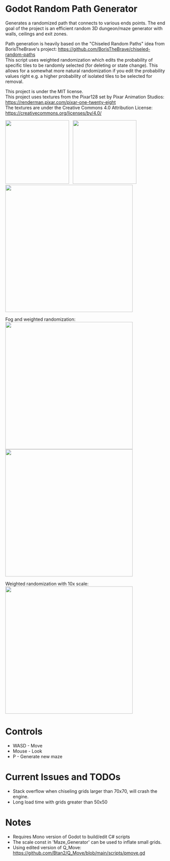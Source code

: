 # Godot Random Path Generator
Generates a randomized path that connects to various ends points. The end goal of the project is an efficient random 3D dungeon/maze generator with walls, ceilings and exit zones.

Path generation is heavily based on the "Chiseled Random Paths" idea from BorisTheBrave's project: https://github.com/BorisTheBrave/chiseled-random-paths
<br>
This script uses weighted randomization which edits the probability of specific tiles to be randomly selected (for deleting or state change). This allows for a somewhat more natural randomization if you edit the probability values right e.g. a higher probability of isolated tiles to be selected for removal.
<br>

This project is under the MIT license.
<br>
This project uses textures from the Pixar128 set by Pixar Animation Studios: https://renderman.pixar.com/pixar-one-twenty-eight
<br>
The textures are under the Creative Commons 4.0 Attribution License: https://creativecommons.org/licenses/by/4.0/
<br>
<div>
  <img src="https://imgur.com/EBIWFST.jpg" width="200px" height="auto">
  &nbsp
  <img src="https://imgur.com/MgUCGKP.jpg" width="200px" height="auto">
</div>

<img src="https://imgur.com/5XJuvQF.jpg" width="400px" height="auto">

Fog and weighted randomization:
<br>
<img src="https://imgur.com/yTUWto8.jpg" width="400px" height="auto">
<br>
<img src="https://imgur.com/3XbQUbQ.jpg" width="400px" height="auto">

Weighted randomization with 10x scale:
<br>
<img src="https://imgur.com/hUJBGs7.jpg" width="400px" height="auto">

# Controls
  - WASD - Move 
  - Mouse - Look
  - P - Generate new maze

# Current Issues and TODOs
  - Stack overflow when chiseling grids larger than 70x70, will crash the engine.
  - Long load time with grids greater than 50x50
# Notes
  - Requires Mono version of Godot to build/edit C# scripts
  - The scale const in 'Maze_Generator' can be used to inflate small grids.
  - Using edited version of Q_Move: https://github.com/Btan2/Q_Move/blob/main/scripts/pmove.gd
  
